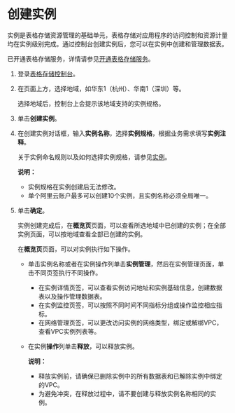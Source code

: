# 创建实例

实例是表格存储资源管理的基础单元，表格存储对应用程序的访问控制和资源计量均在实例级别完成。通过控制台创建实例后，您可以在实例中创建和管理数据表。

已开通表格存储服务，详情请参见[开通表格存储服务](/cn.zh-CN/快速入门/开通表格存储服务.md)。

1.  登录[表格存储控制台](https://otsnext.console.aliyun.com/)。

2.  在页面上方，选择地域，如华东1（杭州）、华南1（深圳）等。

    选择地域后，控制台上会提示该地域支持的实例规格。

3.  单击**创建实例**。

4.  在创建实例对话框，输入**实例名称**，选择**实例规格**，根据业务需求填写**实例注释**。

    关于实例命名规则以及如何选择实例规格，请参见[实例](/cn.zh-CN/功能介绍/基础概念/实例.md)。

    **说明：**

    -   实例规格在实例创建后无法修改。
    -   单个阿里云账户最多可以创建10个实例，且实例名称必须全局唯一。
5.  单击**确定**。

    实例创建完成后，在**概览页**页面，可以查看所选地域中已创建的实例；在全部实例页面，可以按地域查看全部已创建的实例。

    在**概览页**页面，可以对实例执行如下操作。

    -   单击实例名称或者在实例操作列单击**实例管理**，然后在实例管理页面，单击不同页签执行不同操作。
        -   在实例详情页签，可以查看实例访问地址和实例基础信息，创建数据表以及操作管理数据表。
        -   在实例监控页签，可以按照不同时间不同指标分组或操作监控相应指标。
        -   在网络管理页签，可以更改访问实例的网络类型，绑定或解绑VPC，查看VPC实例列表等。
    -   在实例**操作**列单击**释放**，可以释放实例。

        **说明：**

        -   释放实例前，请确保已删除实例中的所有数据表和已解除实例中绑定的VPC。
        -   为避免冲突，在释放过程中，请不要创建与释放实例名称相同的实例。

